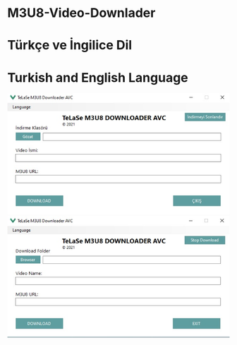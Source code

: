 # M3U8-Video-Downlader
# Türkçe ve İngilice Dil
# Turkish and English Language

![Demo](https://raw.githubusercontent.com/telase/M3U8-Video-Downlader/main/avc.jpg)
![Demo](https://raw.githubusercontent.com/telase/M3U8-Video-Downlader/main/avc1.jpg)
